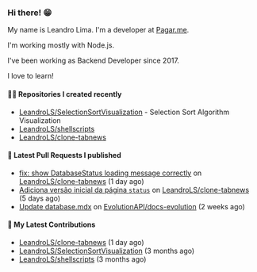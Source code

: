 ### Hi there! 😁 

My name is Leandro Lima. I'm a developer at [Pagar.me](https://pagar.me/).  

I'm working mostly with Node.js. 

I've been working as Backend Developer since 2017. 

I love to learn!  

#### 👨‍💻 Repositories I created recently
- [LeandroLS/SelectionSortVisualization](https://github.com/LeandroLS/SelectionSortVisualization) - Selection Sort Algorithm Visualization
- [LeandroLS/shellscripts](https://github.com/LeandroLS/shellscripts)
- [LeandroLS/clone-tabnews](https://github.com/LeandroLS/clone-tabnews)

#### 🔨 Latest Pull Requests I published

- [fix: show DatabaseStatus loading message correctly](https://github.com/LeandroLS/clone-tabnews/pull/30) on [LeandroLS/clone-tabnews](https://github.com/LeandroLS/clone-tabnews) (1 day ago)
- [Adiciona versão inicial da página `status`](https://github.com/LeandroLS/clone-tabnews/pull/29) on [LeandroLS/clone-tabnews](https://github.com/LeandroLS/clone-tabnews) (5 days ago)
- [Update database.mdx](https://github.com/EvolutionAPI/docs-evolution/pull/14) on [EvolutionAPI/docs-evolution](https://github.com/EvolutionAPI/docs-evolution) (2 weeks ago)

#### :construction_worker: My Latest Contributions

- [LeandroLS/clone-tabnews](https://github.com/LeandroLS/clone-tabnews) (1 day ago)
- [LeandroLS/SelectionSortVisualization](https://github.com/LeandroLS/SelectionSortVisualization) (3 months ago)
- [LeandroLS/shellscripts](https://github.com/LeandroLS/shellscripts) (3 months ago)
